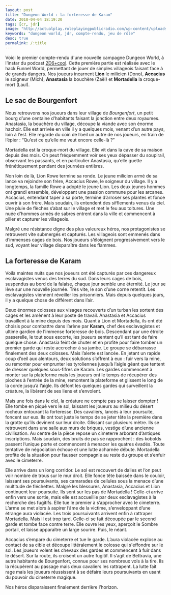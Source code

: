 ```yaml
---
layout: post
title: "Dungeon World : la forteresse de Karam"
date: 2018-04-04 18:19:20
tags: [cr, jdr]
image: "http://actualplay.roleplayingpublicradio.com/wp-content/uploads/dungeon_world_the_world_by_edmcd-d5l463z.jpg"
keywords: "dungeon world, jdr, compte-rendu, jeu de rôle"
desc: true
permalink: /:title
---
```


Voici le premier compte-rendu d'une nouvelle campagne Dungeon World, à l'instar du podcast [2D6+cool](http://2d6pluscool.ovh/index.php/tag/dungeon-world/). Cette première partie est réalisée avec le hack Funnel World, permettant de jouer de simples villageois faisant face à de grands dangers. Nos joueurs incarnent **Lion** le milicien (Dono), **Accacius** le soigneur (Mich), **Anastasia** la bouchère (Zaël) et **Mortadella** la croque-mort (Laul).

## Le sac de Bourgenfort

Nous retrouvons nos joueurs dans leur village de *Bourgenfort*, un petit bourg d’une centaine d’habitants faisant la jonction entre deux royaumes. Anastasia, la bouchère du village, découpe la viande avec son énorme hachoir. Elle est arrivée en ville il y a quelques mois, venant d’un autre pays, loin à l’est. Elle regarde du coin de l’oeil un autre de nos joueurs, en train de l’épier : “Qu’est ce qu’elle me veut encore celle-là ?”

Mortadella est la croque-mort du village. Elle vit dans  la cave de sa maison depuis des mois. On peut fréquemment voir ses yeux dépasser du soupirail, observant les passants, et en particulier Anastasia, qu’elle guette frénétiquement pendant des journées entières.

Non loin de là, Lion Rowe termine sa ronde. Le jeune milicien armé de sa lance va rejoindre son frère, Accacius Rowe, le soigneur du village. Il y a longtemps, la famille Rowe a adopté le jeune Lion. Les deux jeunes hommes ont grandi ensemble, développant une passion commune pour les arcanes. Accacius, entendant taper à sa porte, termine d’arroser ses plantes et fonce ouvrir à son frère. Mais soudain, ils entendent des sifflements venus du ciel. Une pluie de flèches s’abat sur le village et met le feu aux toitures. Une nuée d’hommes armés de sabres entrent dans la ville et commencent à piller et capturer les villageois.

Malgré une résistance digne des plus valeureux héros, nos protagonistes se retrouvent vite submergés et capturés. Les villageois sont emmenés dans d’immenses cages de bois. Nos joueurs s’éloignent progressivement vers le sud, voyant leur village disparaître dans les flammes.

## La forteresse de Karam

Voilà maintes nuits que nos joueurs ont été capturés par ces dangereux esclavagistes venus des terres du sud. Dans leurs cages de bois, suspendus au bord de la falaise, chaque jour semble une éternité. Le jour se lève sur une nouvelle journée. Très vite, le son d’une corne retentit. Les esclavagistes viennent réveiller les prisonniers. Mais depuis quelques jours, il y a quelque chose de différent dans l’air.

Deux énormes colosses aux visages recouverts d’un turban les sortent des cages et les amènent à leur poste de travail. Anastasia et Accacius travaillent à la mine depuis des mois. Quant à Lion et Mortadella, ils ont été choisis pour combattre dans l’arène par **Karam**, chef des esclavagistes et ultime gardien de l’immense forteresse de bois. Descendant par une étroite passerelle, le tout sous escorte, les joueurs sentent qu’il est tant de faire quelque chose. Anastasia feint de chuter et en profite pour faire tomber un premier garde qui reste accrocher à sa jambe. Le groupe se débarrasse finalement des deux colosses. Mais l’alerte est lancée. En jetant un rapide coup d’oeil aux alentours, deux solutions s’offrent à eux : fuir vers la mine, ou remonter pour emprunter les tyroliennes jusqu’à l’aigle géant que tentent de dresser quelques sous-fifres de Karam. Les gardes commencent à monter sur la plateforme mais les joueurs ont le temps de récupérer des pioches à l’entrée de la mine, remontent la plateforme et glissent le long de la corde jusqu’à l’aigle. Ils défont les quelques gardes qui surveillent la créature, la libèrent de ses liens et s’envolent.

Mais une fois dans le ciel, la créature ne compte pas se laisser dompter ! Elle tombe en piqué vers le sol, laissant les joueurs au milieu du désert rocheux entourant la forteresse. Des cavaliers, lancés à leur poursuite, foncent sur eux. Ils ont tout juste le temps de se jeter tête la première dans la grotte qu’ils devinent sur leur droite. Glissant sur plusieurs mètre. Ils se retrouvent dans une salle aux murs de briques, vestige d’une ancienne civilisation. Au centre de la pièce repose un cimeterre arborant d’antiques inscriptions. Mais soudain, des bruits de pas se rapprochent : des kobolds passent l’unique porte et commencent à menacer les quatres évadés. Toute tentative de négociation échoue et une lutte acharnée débute. Mortadella profite de la situation pour fausser compagnie au reste du groupe et s’enfuir avec le cimeterre.

Elle arrive dans un long corridor. Le sol est recouvert de dalles et l’on peut voir nombre de trous sur le mur droit. Elle fonce tête baissée dans le couloir, laissant ses poursuivants, ses camarades de cellules sous la menace d’une multitude de fléchettes. Malgré les blessures, Anastasia, Accacius et Lion continuent leur poursuite. Ils sont sur les pas de Mortadella ! Celle-ci arrive enfin vers une sortie, mais elle est accueillie par deux esclavagistes à la recherche des fugitifs. Elle tue le premier à s’approcher avec le cimeterre. L’arme se met alors à aspirer l’âme de la victime, s’enveloppant d’une étrange aura violacée. Les trois poursuivants arrivent enfin à rattraper Mortadella. Mais il est trop tard. Celle-ci se fait découpée par le second garde et tombe face contre terre. Elle ouvre les yeux, aperçoit le Sombre portail, et laisse apparaître un large sourire. Puis, le néant.

Accacius s’empare du cimeterre et tue le garde. L’aura violacée explose au contact de sa cible et découpe littéralement le colosse qui s'effondre sur le sol. Les joueurs volent les chevaux des gardes et commencent à fuir dans le désert. Sur la route, ils croisent un autre fugitif. Il s’agit de Bettravia, une autre habitante de Bourgenfort, connue pour ses nombreux vols à la tire. Ils la récupèrent au passage mais deux cavaliers les rattrapent. La lutte fait rage mais les joueurs réussissent à se défaire leurs poursuivants en usant du pouvoir du cimeterre magique.

Nos héros disparaissent finalement derrière l’horizon.
